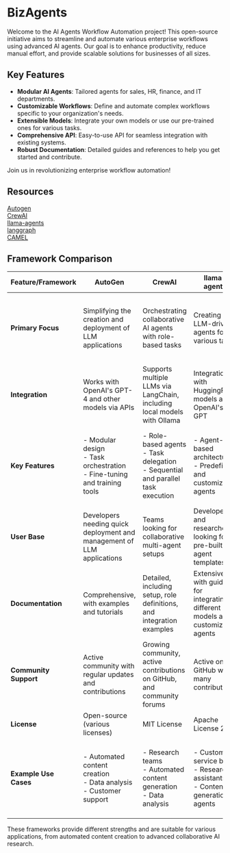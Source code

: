 # BizAgents
Welcome to the AI Agents Workflow Automation project! This open-source initiative aims to streamline and automate various enterprise workflows using advanced AI agents. Our goal is to enhance productivity, reduce manual effort, and provide scalable solutions for businesses of all sizes.

## Key Features

- **Modular AI Agents**: Tailored agents for sales, HR, finance, and IT departments.
- **Customizable Workflows**: Define and automate complex workflows specific to your organization's needs.
- **Extensible Models**: Integrate your own models or use our pre-trained ones for various tasks.
- **Comprehensive API**: Easy-to-use API for seamless integration with existing systems.
- **Robust Documentation**: Detailed guides and references to help you get started and contribute.

Join us in revolutionizing enterprise workflow automation!

## Resources
[Autogen](https://github.com/microsoft/autogen)  
[CrewAI](https://github.com/joaomdmoura/crewAI)  
[llama-agents](https://github.com/run-llama/llama-agents)  
[langgraph](https://github.com/langchain-ai/langgraph)  
[CAMEL](https://github.com/camel-ai/camel)  

## Framework Comparison

| Feature/Framework     | AutoGen                                                                                               | CrewAI                                                                                                 | llama-agents                                                                                            | langgraph                                                                                               | Camel                                                                                                  |
|-----------------------|------------------------------------------------------------------------------------------------------|--------------------------------------------------------------------------------------------------------|----------------------------------------------------------------------------------------------------------|--------------------------------------------------------------------------------------------------------|--------------------------------------------------------------------------------------------------------|
| **Primary Focus**     | Simplifying the creation and deployment of LLM applications                                          | Orchestrating collaborative AI agents with role-based tasks                                            | Creating LLM-driven agents for various tasks                                                             | Graph-based orchestration and visualization of LLM interactions                                         | Research and educational purposes in AI and natural language processing                                 |
| **Integration**       | Works with OpenAI's GPT-4 and other models via APIs                                                   | Supports multiple LLMs via LangChain, including local models with Ollama                                | Integration with HuggingFace models and OpenAI's GPT                                                      | Integrates with multiple LLMs and tools from the LangChain ecosystem                                     | Primarily OpenAI models, potential for integration with other models                                    |
| **Key Features**      | - Modular design<br> - Task orchestration<br> - Fine-tuning and training tools                       | - Role-based agents<br> - Task delegation<br> - Sequential and parallel task execution                  | - Agent-based architecture<br> - Predefined and customizable agents                                      | - Graph-based visualization<br> - Task and tool integration<br> - Flexible agent configurations          | - Educational resources<br> - Customizable agent roles<br> - Easy integration with existing models      |
| **User Base**         | Developers needing quick deployment and management of LLM applications                               | Teams looking for collaborative multi-agent setups                                                      | Developers and researchers looking for pre-built agent templates                                         | Developers requiring visualization and detailed orchestration of LLM tasks                              | Researchers and educators in AI and NLP                                                                 |
| **Documentation**     | Comprehensive, with examples and tutorials                                                           | Detailed, including setup, role definitions, and integration examples                                  | Extensive, with guides for integrating different models and customizing agents                           | Detailed, focusing on graph setup, task definitions, and tool integration                               | In-depth, focusing on educational use cases and detailed setup instructions                             |
| **Community Support** | Active community with regular updates and contributions                                              | Growing community, active contributions on GitHub, and community forums                                 | Active on GitHub with many contributors                                                                  | Supportive community with active GitHub repository and discussions                                      | Engaged academic and research community with frequent updates and community involvement                 |
| **License**           | Open-source (various licenses)                                                                       | MIT License                                                                                             | Apache License 2.0                                                                                       | MIT License                                                                                             | Open-source (various licenses)                                                                          |
| **Example Use Cases** | - Automated content creation<br> - Data analysis<br> - Customer support                              | - Research teams<br> - Automated content generation<br> - Data analysis                                 | - Customer service bots<br> - Research assistants<br> - Content generation agents                        | - Interactive data analysis<br> - Automated research assistants<br> - Workflow automation               | - Classroom teaching assistants<br> - Research project support<br> - Interactive learning environments |


These frameworks provide different strengths and are suitable for various applications, from automated content creation to advanced collaborative AI research.
